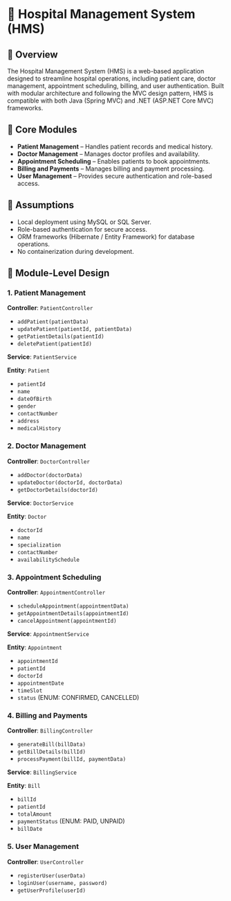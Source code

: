 # 🏥 Hospital Management System (HMS)

## 📌 Overview

The Hospital Management System (HMS) is a web-based application designed to streamline hospital operations, including patient care, doctor management, appointment scheduling, billing, and user authentication. Built with modular architecture and following the MVC design pattern, HMS is compatible with both Java (Spring MVC) and .NET (ASP.NET Core MVC) frameworks.

## 🧩 Core Modules

- **Patient Management** – Handles patient records and medical history.
- **Doctor Management** – Manages doctor profiles and availability.
- **Appointment Scheduling** – Enables patients to book appointments.
- **Billing and Payments** – Manages billing and payment processing.
- **User Management** – Provides secure authentication and role-based access.

## 📐 Assumptions

- Local deployment using MySQL or SQL Server.
- Role-based authentication for secure access.
- ORM frameworks (Hibernate / Entity Framework) for database operations.
- No containerization during development.

## 🧱 Module-Level Design

### 1. Patient Management

**Controller**: `PatientController`
- `addPatient(patientData)`
- `updatePatient(patientId, patientData)`
- `getPatientDetails(patientId)`
- `deletePatient(patientId)`

**Service**: `PatientService`

**Entity**: `Patient`
- `patientId`
- `name`
- `dateOfBirth`
- `gender`
- `contactNumber`
- `address`
- `medicalHistory`

### 2. Doctor Management

**Controller**: `DoctorController`
- `addDoctor(doctorData)`
- `updateDoctor(doctorId, doctorData)`
- `getDoctorDetails(doctorId)`

**Service**: `DoctorService`

**Entity**: `Doctor`
- `doctorId`
- `name`
- `specialization`
- `contactNumber`
- `availabilitySchedule`

### 3. Appointment Scheduling

**Controller**: `AppointmentController`
- `scheduleAppointment(appointmentData)`
- `getAppointmentDetails(appointmentId)`
- `cancelAppointment(appointmentId)`

**Service**: `AppointmentService`

**Entity**: `Appointment`
- `appointmentId`
- `patientId`
- `doctorId`
- `appointmentDate`
- `timeSlot`
- `status` (ENUM: CONFIRMED, CANCELLED)

### 4. Billing and Payments

**Controller**: `BillingController`
- `generateBill(billData)`
- `getBillDetails(billId)`
- `processPayment(billId, paymentData)`

**Service**: `BillingService`

**Entity**: `Bill`
- `billId`
- `patientId`
- `totalAmount`
- `paymentStatus` (ENUM: PAID, UNPAID)
- `billDate`

### 5. User Management

**Controller**: `UserController`
- `registerUser(userData)`
- `loginUser(username, password)`
- `getUserProfile(userId)`

